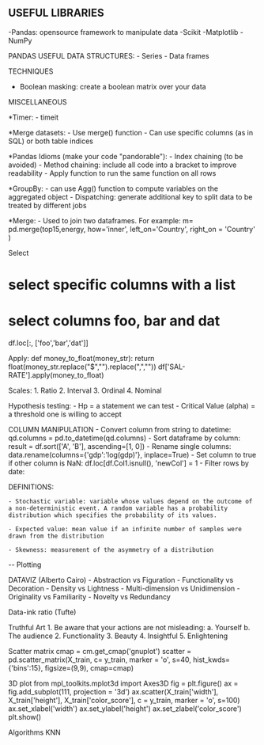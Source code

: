 ## USEFUL LIBRARIES
-Pandas: opensource framework to manipulate data
-Scikit
-Matplotlib
-NumPy

PANDAS USEFUL DATA STRUCTURES:
	- Series
	- Data frames

TECHNIQUES
  - Boolean masking: create a boolean matrix over your data

MISCELLANEOUS

  *Timer:
    - timeit

  *Merge datasets:
    - Use merge() function
    - Can use specific columns (as in SQL) or both table indices

  *Pandas Idioms (make your code "pandorable"):
    - Index chaining (to be avoided)
    - Method chaining: include all code into a bracket to improve readability
    - Apply function to run the same function on all rows

  *GroupBy:
    -  can use Agg() function to compute variables on the aggregated object
    - Dispatching: generate additional key to split data to be treated by different jobs
  
  *Merge: 
    - Used to join two dataframes. For example: m= pd.merge(top15,energy, how='inner', left_on='Country', right_on = 'Country' )

Select
# select specific columns with a list
# select columns foo, bar and dat
df.loc[:, ['foo','bar','dat']]


Apply:
def money_to_float(money_str):
    return float(money_str.replace("$","").replace(",",""))
df['SAL-RATE'].apply(money_to_float)
> 

  Scales:
    1. Ratio
    2. Interval
    3. Ordinal
    4. Nominal

Hypothesis testing:
	- Hp = a statement we can test
	- Critical Value (alpha) = a threshold one is willing to accept


COLUMN MANIPULATION
	- Convert column from string to datetime:
  qd.columns = pd.to_datetime(qd.columns)
	- Sort dataframe by column:
	result = df.sort(['A', 'B'], ascending=[1, 0])
	- Rename single columns:
	data.rename(columns={'gdp':'log(gdp)'}, inplace=True)
	- Set column to true if other column is NaN:
	df.loc[df.Col1.isnull(), 'newCol'] = 1
	- Filter rows by date:
	
DEFINITIONS:

	- Stochastic variable: variable whose values depend on the outcome of a non-deterministic event. A random variable has a probability distribution which specifies the probability of its values.

	- Expected value: mean value if an infinite number of samples were drawn from the distribution

	- Skewness: measurement of the asymmetry of a distribution

--
Plotting

DATAVIZ (Alberto Cairo)
	- Abstraction vs Figuration
	- Functionality vs Decoration
	- Density vs Lightness
	- Multi-dimension vs Unidimension
	- Originality vs Familiarity
	- Novelty vs Redundancy

Data-ink ratio (Tufte)

Truthful Art
	1. Be aware that your actions are not misleading:
		a. Yourself
		b. The audience
	2. Functionality
	3. Beauty
	4. Insightful
	5. Enlightening

Scatter matrix
cmap = cm.get_cmap('gnuplot')
scatter = pd.scatter_matrix(X_train, c= y_train, marker = 'o', s=40, hist_kwds={'bins':15}, figsize=(9,9), cmap=cmap)

3D plot
from mpl_toolkits.mplot3d import Axes3D
fig = plt.figure()
ax = fig.add_subplot(111, projection = '3d')
ax.scatter(X_train['width'], X_train['height'], X_train['color_score'], c = y_train, marker = 'o', s=100)
ax.set_xlabel('width')
ax.set_ylabel('height')
ax.set_zlabel('color_score')
plt.show()

Algorithms
KNN

